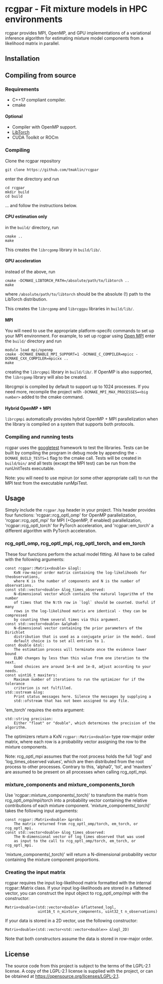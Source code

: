 # rcgpar - Fit mixture models in HPC environments
rcgpar provides MPI, OpenMP, and GPU implementations of a variational
inference algorithm for estimating mixture model components from a
likelihood matrix in parallel.

## Installation
## Compiling from source
### Requirements
- C++17 compliant compiler.
- cmake

#### Optional
- Compiler with OpenMP support.
- [LibTorch](https://pytorch.org/get-started/locally/)
- CUDA Toolkit or ROCm

### Compiling
Clone the rcgpar repository
```
git clone https://github.com/tmaklin/rcgpar
```
enter the directory and run
```
cd rcgpar
mkdir build
cd build
```

... and follow the instructions below.

#### CPU estimation only
in the `build/` directory, run
```
cmake ..
make
```

This creates the `librcgomp` library in `build/lib/`.

#### GPU acceleration
instead of the above, run
```
cmake -DCMAKE_LIBTORCH_PATH=/absolute/path/to/libtorch ..
make
```
where `/absolute/path/to/libtorch` should be the absolute (!) path to the LibTorch distribution.

This creates the `librcgomp` and `librcggpu` libraries in `build/lib/`.

#### MPI
You will need to use the appropriate platform-specifc commands
to set up your MPI environment. For example, to set up rcgpar using
[Open MPI](https://www.open-mpi.org/) enter the `build/` directory and run
```
module load mpi/openmp
cmake -DCMAKE_ENABLE_MPI_SUPPORT=1 -DCMAKE_C_COMPILER=mpicc -DCMAKE_CXX_COMPILER=mpicxx ..
make
```

creating the `librcgmpi` library in `build/lib/`. If OpenMP is also
supported, the `librcgomp` library will also be created.

librcgmpi is compiled by default to support up to 1024 processes. If
you need more, recompile the project with
`-DCMAKE_MPI_MAX_PROCESSES=<big number>` added to the cmake command.

#### Hybrid OpenMP + MPI
`librcgmpi` automatically provides hybrid OpenMP + MPI
parallelization when the library is compiled on a system that
supports both protocols.

### Compiling and running tests
rcgpar uses the [googletest](https://github.com/google/googletest)
framework to test the libraries. Tests can be built by compiling the
program in debug mode by appending the `-DCMAKE_BUILD_TESTS=1` flag to
the cmake call. Tests will be created in `build/bin/` and all tests
(except the MPI test) can be run from the runUnitTests executable.

Note: you will need to use mpirun (or some other appropriate call) to
run the MPI test from the executable runMpiTest.

## Usage
Simply include the `rcgpar.hpp` header in your project. This header
provides four functions: 'rcgpar::rcg\_optl\_omp' for OpenMP parallelization, 
'rcgpar::rcg\_optl\_mpi' for MPI (+OpenMP, if enabled) parallelization,
'rcgpar::rcg\_optl\_torch' for PyTorch acceleration, and
'rcgpar::em\_torch' a different algorithm with PyTorch acceleration.

### rcg\_optl\_omp, rcg\_optl\_mpi, rcg\_optl\_torch, and em\_torch
These four functions perform the actual model fitting. All have to be called with the following
arguments:
```
const rcgpar::Matrix<double> &logl:
    KxN row-major order matrix containing the log-likelihoods for theobservations,
    where K is the number of components and N is the number of observations.
const std::vector<double> &log_times_observed:
    N-dimensional vector which contains the natural logarithm of the number
	of times that the N:th row in `logl` should be counted. Useful if many
	rows in the log-likelihood matrix are identical - they can be compressed
	by counting them several times via this argument.
const std::vector<double> &alpha0:
    N-dimensional vector containing the prior parameters of the Dirichlet
	distribution that is used as a conjugate prior in the model. Good
	default choice is to set all entries to 1.
const double &tol:
    The estimation process will terminate once the evidence lower bound
	ELBO changes by less than this value from one iteration to the next.
	Good choices are around 1e-6 and 1e-8, adjust according to your needs.
const uint16_t maxiters:
    Maximum number of iterations to run the optimizer for if the tolerance
	criterion is not fulfilled.
std::ostream &log:
    Print status messages here. Silence the messages by supplying a
	std::ofstream that has not been assigned to any file.
```
'em\_torch' requires the extra argument:
```
std::string precision:
    Either "float" or "double", which determines the precision of the algorithm.
```

The optimizers return a KxN `rcgpar::Matrix<double>` type row-major order
matrix, where each row is a probability vector assigning the row to
the mixture components.

Note: rcg\_optl\_mpi assumes that the root process holds the full
'logl' and 'log\_times\_observed values', which are then distributed
from the root process to other processes. Contrary to this, 'alpha0',
'tol', and 'maxiters' are assumed to be present on all processes when
calling rcg\_optl\_mpi.

### mixture\_components and mixture\_components\_torch
Use 'rcgpar::mixture\_components\(_torch)' to transform the matrix from
rcg\_optl\_omp/mpi/torch into a probability vector containing the relative
contributions of each mixture component. 'mixture\_components\(_torch)' takes
the following input arguments:
```
const rcgpar::Matrix<double> &probs:
    The matrix returned from rcg_optl_omp/torch, em_torch, or rcg_optl_mpi.
const std::vector<double> &log_times_observed:
    The N-dimensional vector of log times observed that was used
	as input to the call to rcg_optl_omp/torch, em_torch, or rcg_optl_mpi.
```

'mixture\_components\(_torch)' will return a N-dimensional probability vector
containing the mixture component proportions.

### Creating the input matrix
rcgpar requires the input log-likelihood matrix formatted with the
internal rcgpar::Matrix class. If your input log-likelihoods are
stored in a flattened vector, you can construct the input object to
rcg\_optl\_omp/mpi with the constructor:
```
Matrix<double>(std::vector<double> &flattened_logl,
               uint16_t n_mixture_components, uint32_t n_observations)
```

If your data is stored in a 2D vector, use the following constructor:
```
Matrix<double>(std::vector<std::vector<double>> &logl_2D)
```

Note that both constructors assume the data is stored in row-major
order.

## License
The source code from this project is subject to the terms of the
LGPL-2.1 license. A copy of the LGPL-2.1 license is supplied with the
project, or can be obtained at
https://opensource.org/licenses/LGPL-2.1.

